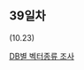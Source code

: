 ## 39일차
(10.23)

[DB별 벡터종류 조사](https://www.notion.so/1543e3fb1f6b428b9b23790a7fabfea4?v=1461b84f21bc435198224f09c8f9a989&p=d916b20297d848f6b0842c8f1f3b390d&pm=s)

